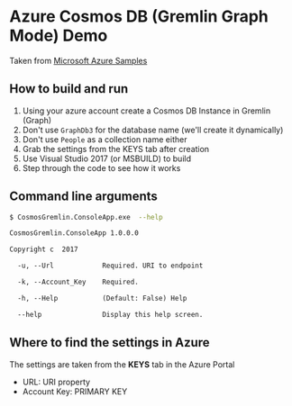# Azure Cosmos DB (Gremlin Graph Mode) Demo

Taken from [Microsoft Azure Samples](https://github.com/Azure-Samples/azure-cosmos-db-graph-dotnet-getting-started/)

## How to build and run
1. Using your azure account create a Cosmos DB Instance in Gremlin (Graph) 
2. Don't use `GraphDb3` for the database name (we'll create it dynamically)
3. Don't use `People` as a collection name either
4. Grab the settings from the KEYS tab after creation
5. Use Visual Studio 2017 (or MSBUILD) to build
6. Step through the code to see how it works

## Command line arguments

```bash
$ CosmosGremlin.ConsoleApp.exe  --help
```
```txt
CosmosGremlin.ConsoleApp 1.0.0.0

Copyright c  2017

  -u, --Url            Required. URI to endpoint

  -k, --Account_Key    Required.

  -h, --Help           (Default: False) Help

  --help               Display this help screen.
```

## Where to find the settings in Azure

The settings are taken from the **KEYS** tab in the Azure Portal
* URL: URI property
* Account Key: PRIMARY KEY


